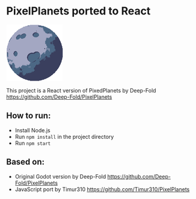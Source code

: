 # PixelPlanets ported to React
![](https://github.com/maripiek/pixel-planets-react/blob/main/moon.gif)

This project is a React version of PixedPlanets by Deep-Fold \
https://github.com/Deep-Fold/PixelPlanets

## How to run:
* Install Node.js
* Run `npm install` in the project directory
* Run `npm start`

## Based on:
* Original Godot version by Deep-Fold https://github.com/Deep-Fold/PixelPlanets
* JavaScript port by Timur310 https://github.com/Timur310/PixelPlanets



